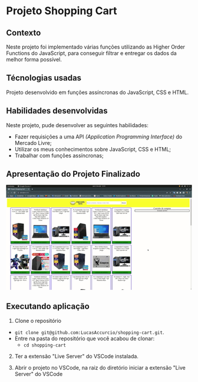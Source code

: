 
# Projeto Shopping Cart

## Contexto

Neste projeto foi implementado várias funções utilizando as Higher Order Functions do JavaScript, para conseguir filtrar e entregar os dados da melhor forma possível.

## Técnologias usadas

Projeto desenvolvido em funções assíncronas do JavaScript, CSS e HTML.

## Habilidades desenvolvidas

Neste projeto, pude desenvolver as seguintes habilidades:

- Fazer requisições a uma API *(Application Programming Interface)* do Mercado Livre;
- Utilizar os meus conhecimentos sobre JavaScript, CSS e HTML;
- Trabalhar com funções assíncronas;

## Apresentação do Projeto Finalizado
![Projeto Shopping Cart](./img/shoppingCart.gif)

## Executando aplicação

1. Clone o repositório
  * `git clone git@github.com:LucasAccurcio/shopping-cart.git`.
  * Entre na pasta do repositório que você acabou de clonar:
    * `cd shopping-cart`

2. Ter a extensão "Live Server" do VSCode instalada.

3. Abrir o projeto no VSCode, na raiz do diretório iniciar a extensão "Live Server" do VSCode

